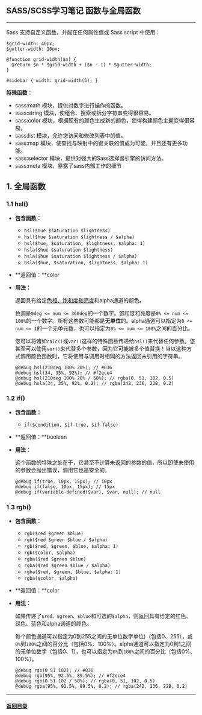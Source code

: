 ## SASS/SCSS学习笔记 函数与全局函数

---

Sass 支持自定义函数，并能在任何属性值或 Sass script 中使用：

```
$grid-width: 40px;
$gutter-width: 10px;

@function grid-width($n) {
  @return $n * $grid-width + ($n - 1) * $gutter-width;
}

#sidebar { width: grid-width(5); }
```

**特殊函数**：

- sass:math 模块，提供对数字进行操作的函数。
- sass:string 模块，使组合、搜索或拆分字符串变得很容易。
- sass:color 模块，根据现有的颜色生成新的颜色，使得构建颜色主题变得很容易。
- sass:list 模块，允许您访问和修改列表中的值。
- sass:map 模块，使查找与映射中的键关联的值成为可能，并且还有更多功能。
- sass:selector 模块，提供对强大的Sass选择器引擎的访问方法。
- sass:meta 模块，暴露了sass内部工作的细节

## 1. 全局函数

### 1.1 hsl()

- **包含函数：**

  - `hsl($hue $saturation $lightness)`
  - `hsl($hue $saturation $lightness / $alpha)`
  - `hsl($hue, $saturation, $lightness, $alpha: 1)`
  - `hsla($hue $saturation $lightness)`
  - `hsla($hue $saturation $lightness / $alpha)`
  - `hsla($hue, $saturation, $lightness, $alpha: 1)`

- **返回值：**color

- **用法：**

  返回具有给定[色相、饱和度和亮度](https://en.wikipedia.org/wiki/HSL_and_HSV)和alpha通道的颜色。

  色调是`0deg <= num <= 360deg`的一个数字。饱和度和亮度是`0% <= num <= 100%`的一个数字。所有这些数可能都是**无单位**的。alpha通道可以指定为`0 <= num <= 1`的一个无单元数，也可以指定为`0% <= num <= 100%`之间的百分比。

  您可以将诸如`calc()`或`var()`这样的特殊函数传递给`hsl()`来代替任何参数。您甚至可以使用`var()`来代替多个参数，因为它可能被多个值替换！当以这种方式调用颜色函数时，它将使用与调用时相同的方法返回未引用的字符串。

  ```
  @debug hsl(210deg 100% 20%); // #036
  @debug hsl(34, 35%, 92%); // #f2ece4
  @debug hsl(210deg 100% 20% / 50%); // rgba(0, 51, 102, 0.5)
  @debug hsla(34, 35%, 92%, 0.2); // rgba(242, 236, 228, 0.2)
  ```

### 1.2 if()

- **包含函数：**

  - `if($condition, $if-true, $if-false)`

- **返回值：**boolean

- **用法：**

  这个函数的特殊之处在于，它甚至不计算未返回的参数的值，所以即使未使用的参数会抛出错误，调用它也是安全的。

  ```
  @debug if(true, 10px, 15px); // 10px
  @debug if(false, 10px, 15px); // 15px
  @debug if(variable-defined($var), $var, null); // null
  ```

### 1.3 rgb()

- **包含函数：**

  - `rgb($red $green $blue)`
  - `rgb($red $green $blue / $alpha)`
  - `rgb($red, $green, $blue, $alpha: 1)`
  - `rgb($color, $alpha)`
  - `rgba($red $green $blue)`
  - `rgba($red $green $blue / $alpha)`
  - `rgba($red, $green, $blue, $alpha: 1)`
  - `rgba($color, $alpha)`

- **返回值：**color

- **用法：**

  如果传递了`$red、$green、$blue`和可选的`$alpha`，则返回具有给定的红色、绿色、蓝色和alpha通道的颜色。

  每个颜色通道可以指定为0到255之间的无单位数字单位)（包括0、255），或`0%`到`100%`之间的百分比（包括0%、100%）。alpha通道可以指定为0到1之间的无单位数字（包括0、1），也可以指定为`0%`到`100%`之间的百分比（包括0%、100%）。
  
  ```
  @debug rgb(0 51 102); // #036
  @debug rgb(95%, 92.5%, 89.5%); // #f2ece4
  @debug rgb(0 51 102 / 50%); // rgba(0, 51, 102, 0.5)
  @debug rgba(95%, 92.5%, 89.5%, 0.2); // rgba(242, 236, 228, 0.2)
  ```





---

#### [返回目录](./)